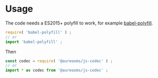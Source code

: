# Usage

The code needs a ES2015+ polyfill to work, for example
[babel-polyfill](https://babeljs.io/docs/usage/polyfill).
```js
require( 'babel-polyfill' ) ;
// or
import 'babel-polyfill' ;
```

Then
```js
const codec = require( '@aureooms/js-codec' ) ;
// or
import * as codec from '@aureooms/js-codec' ;
```
